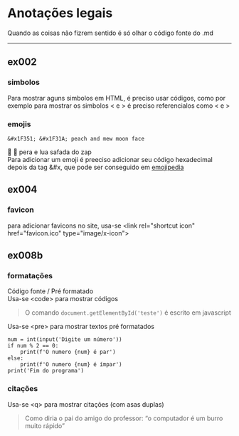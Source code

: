 # Anotações legais
Quando as coisas não fizrem sentido é só olhar o código fonte do .md
***

## ex002
### simbolos
Para mostrar aguns simbolos em HTML, é preciso usar códigos, como por exemplo para mostrar os simbolos < e > é preciso referencialos como &lt; e &gt;
### emojis
```
&#x1F351; &#x1F31A; peach and mew moon face
```
&#x1F351; &#x1F31A; <!--peach and mew moon face--> pera e lua safada do zap <br>
Para adicionar um emoji é preeciso adicionar seu código hexadecimal depois da tag &#x, que pode ser conseguido em <a href="https://emojipedia.org">emojipedia</a>

## ex004
### favicon
para adicionar favicons no site, usa-se &lt;link rel="shortcut icon" href="favicon.ico" type="image/x-icon"&gt;

## ex008b
### formatações
Código fonte / Pré formatado <br>
Usa-se  &lt;code&gt; para mostrar códigos
> O comando <code>document.getElementById('teste')</code> é escrito em javascript

Usa-se &lt;pre&gt; para mostrar textos pré formatados
<pre>
<code>num = int(input('Digite um número'))
if num % 2 == 0:
    print(f'O numero {num} é par')
else:
    print(f'O numero {num} é ímpar')
print('Fim do programa')</code>
</pre>

### citações
Usa-se &lt;q&gt; para mostrar citações (com asas duplas)
> Como diria o pai do amigo do professor: <q>o computador é um burro muito rápido</q>